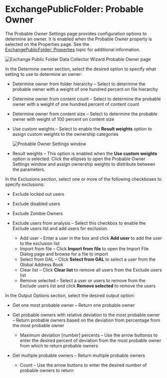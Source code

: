 # ExchangePublicFolder: Probable Owner

The Probable Owner Settings page provides configuration options to determine an owner. It is enabled
when the Probable Owner property is selected on the Properties page. See the
[ExchangePublicFolder: Properties](/docs/accessanalyzer/11.6/accessanalyzer/admin/datacollector/exchangepublicfolder/properties.md) topic
for additional information.

![Exchange Public Folder Data Collector Wizard Probable Owner page](/img/versioned_docs/accessanalyzer_11.6/accessanalyzer/admin/datacollector/exchangepublicfolder/probableowner.webp)

In the Determine owner section, select the desired option to specify what setting to use to
determine an owner:

- Determine owner from folder hierarchy – Select to determine the probable owner with a weight of
  one hundred percent on file hierarchy
- Determine owner from content count – Select to determine the probable owner with a weight of one
  hundred percent of content count
- Determine owner from content size – Select to determine the probable owner with weight of 100
  percent on content size
- Use custom weights – Select to enable the **Result weights** option to assign custom weights to
  the ownership categories

    ![Probable Owner Settings window](/img/versioned_docs/accessanalyzer_11.6/accessanalyzer/admin/datacollector/exchangepublicfolder/probableownersettingswindow.webp)

- Result weights – This option is enabled when the **Use custom weights** option is selected. Click
  the ellipses to open the Probable Owner Settings window and assign ownership weights to distribute
  between the parameters.

In the Exclusions section, select one or more of the following checkboxes to specify exclusions:

- Exclude locked out users
- Exclude disabled users
- Exclude Zombie Owners
- Exclude users from analysis – Select this checkbox to enable the Exclude users list and add users
  for exclusion.

    - Add user – Enter a user in the box and click **Add user** to add the user to the exclusion
      list
    - Import from file – Click **Import from file** to open the Import File Dialog page and browse
      for a file to import
    - Select from GAL – Click **Select from GAL** to select a user from the Global Address Book
    - Clear list – Click **Clear list** to remove all users from the Exclude users list
    - Remove selected – Select a user or users to remove from the Exclude users list and click
      **Remove selected** to remove the users

In the Output Options section, select the desired output option:

- Get one most probable owner – Return one probable owner
- Get probable owners with relative deviation to the most probable owner – Return probable owners
  based on the deviation from percentage from the most probable owner

    - Maximum deviation [number] percents – Use the arrow buttonss to enter the desired percent of
      deviation from the most probable owner from which to return probable owners

- Get multiple probable owners – Return multiple probable owners

    - Count – Use the arrow buttons to enter the desired number of probable owners to return
